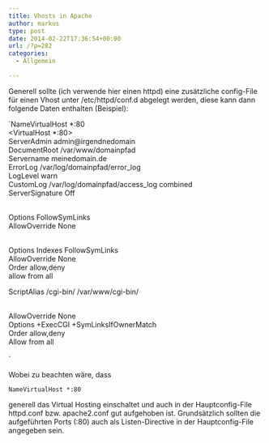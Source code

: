 ```yaml
---
title: Vhosts in Apache
author: markus
type: post
date: 2014-02-22T17:36:54+00:00
url: /?p=282
categories:
  - Allgemein

---
```

Generell sollte (ich verwende hier einen httpd) eine zusätzliche config-File für einen Vhost unter /etc/httpd/conf.d abgelegt werden, diese kann dann folgende Daten enthalten (Beispiel): 

`NameVirtualHost *:80<br />
<VirtualHost *:80><br />
    ServerAdmin admin@irgendnedomain<br />
    DocumentRoot /var/www/domainpfad<br />
    Servername meinedomain.de<br />
    ErrorLog /var/log/domainpfad/error_log<br />
    LogLevel warn<br />
    CustomLog /var/log/domainpfad/access_log combined<br />
    ServerSignature Off</p>
<p>    <Directory /><br />
        Options FollowSymLinks<br />
        AllowOverride None<br />
    </Directory></p>
<p>    <Directory /var/www/domainpfad><br />
        Options Indexes FollowSymLinks<br />
        AllowOverride None<br />
        Order allow,deny<br />
        allow from all<br />
    </Directory></p>
<p>    ScriptAlias /cgi-bin/ /var/www/cgi-bin/</p>
<p>    <Directory "/var/www/cgi-bin"><br />
        AllowOverride None<br />
        Options +ExecCGI +SymLinksIfOwnerMatch<br />
        Order allow,deny<br />
        Allow from all<br />
    </Directory><br />
</VirtualHost>`

Wobei zu beachten wäre, dass
  
`NameVirtualHost *:80`
  
generell das Virtual Hosting einschaltet und auch in der Hauptconfig-File httpd.conf bzw. apache2.conf gut aufgehoben ist. Grundsätzlich sollten die aufgeführten Ports (:80) auch als Listen-Directive in der Hauptconfig-File angegeben sein.